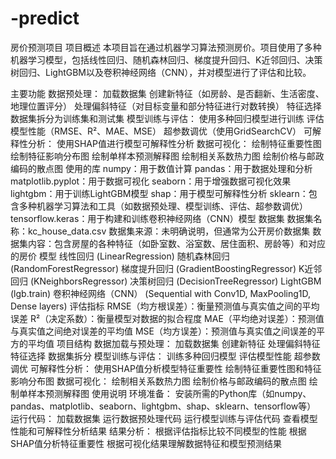 # -predict
房价预测项目
项目概述
本项目旨在通过机器学习算法预测房价。项目使用了多种机器学习模型，包括线性回归、随机森林回归、梯度提升回归、K近邻回归、决策树回归、LightGBM以及卷积神经网络（CNN），并对模型进行了评估和比较。

主要功能
数据预处理：
加载数据集
创建新特征（如房龄、是否翻新、生活密度、地理位置评分）
处理偏斜特征（对目标变量和部分特征进行对数转换）
特征选择
数据集拆分为训练集和测试集
模型训练与评估：
使用多种回归模型进行训练
评估模型性能（RMSE、R²、MAE、MSE）
超参数调优（使用GridSearchCV）
可解释性分析：
使用SHAP值进行模型可解释性分析
数据可视化：
绘制特征重要性图
绘制特征影响分布图
绘制单样本预测解释图
绘制相关系数热力图
绘制价格与邮政编码的散点图
使用的库
numpy：用于数值计算
pandas：用于数据处理和分析
matplotlib.pyplot：用于数据可视化
seaborn：用于增强数据可视化效果
lightgbm：用于训练LightGBM模型
shap：用于模型可解释性分析
sklearn：包含多种机器学习算法和工具（如数据预处理、模型训练、评估、超参数调优）
tensorflow.keras：用于构建和训练卷积神经网络（CNN）模型
数据集
数据集名称：kc_house_data.csv
数据集来源：未明确说明，但通常为公开房价数据集
数据集内容：包含房屋的各种特征（如卧室数、浴室数、居住面积、房龄等）和对应的房价
模型
线性回归 (LinearRegression)
随机森林回归 (RandomForestRegressor)
梯度提升回归 (GradientBoostingRegressor)
K近邻回归 (KNeighborsRegressor)
决策树回归 (DecisionTreeRegressor)
LightGBM (lgb.train)
卷积神经网络（CNN） (Sequential with Conv1D, MaxPooling1D, Dense layers)
评估指标
RMSE（均方根误差）：衡量预测值与真实值之间的平均误差
R²（决定系数）：衡量模型对数据的拟合程度
MAE（平均绝对误差）：预测值与真实值之间绝对误差的平均值
MSE（均方误差）：预测值与真实值之间误差的平方的平均值
项目结构
数据加载与预处理：
加载数据集
创建新特征
处理偏斜特征
特征选择
数据集拆分
模型训练与评估：
训练多种回归模型
评估模型性能
超参数调优
可解释性分析：
使用SHAP值分析模型特征重要性
绘制特征重要性图和特征影响分布图
数据可视化：
绘制相关系数热力图
绘制价格与邮政编码的散点图
绘制单样本预测解释图
使用说明
环境准备：
安装所需的Python库（如numpy、pandas、matplotlib、seaborn、lightgbm、shap、sklearn、tensorflow等）
运行代码：
加载数据集
运行数据预处理代码
运行模型训练与评估代码
查看模型性能和可解释性分析结果
结果分析：
根据评估指标比较不同模型的性能
根据SHAP值分析特征重要性
根据可视化结果理解数据特征和模型预测结果

